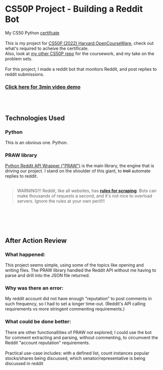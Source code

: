 # CS50P Project - Building a Reddit Bot

My CS50 Python [certifcate ](https://cs50.harvard.edu/certificates/d8d2d726-c0a4-4606-a939-44beed8d0eec)
<br><br>
This is my project for  [CS50P (2022) Harvard OpenCourseWare](https://cs50.harvard.edu/python/2022/), check out what's required to acheive the certificate. <br> 
Also, look at [my other CS50P repo](https://github.com/tylersay/CS50P) for the coursework, and my take on the problem sets.
<br><br>
For this project, I made a reddit bot that monitors Reddit, and post replies to reddit submissions.
### [Click here for 3min video demo](https://youtu.be/TMAgoZ9I5Ts)
<br><br>
## Technologies Used
### Python
This is an obvious one. Python.
### PRAW library
[Python Reddit API Wrapper ("PRAW")](https://praw.readthedocs.io/en/stable/index.html) is the main library, the engine that is driving our project. I stand on the shoulder of this giant, to ~~troll~~ automate replies to reddit.
<br><br>
> WARNING!!!
>Reddit, like all websites, has [**rules for scraping**](https://github.com/reddit-archive/reddit/wiki/API).
>Bots can make thousands of requests a second, and it's not nice to overload servers. Ignore the rules at your own peril!!!
<br>


<br><br>
## After Action Review
### What happened:
This project seems simple, using some of the topics like opening and writing files. The PRAW library handled the Reddit API without me having to parse and drill into the JSON file returned.
### Why was there an error:
My reddit account did not have enough "reputation" to post comments in such frequency, so I had to set a longer time-out. (Reddit's API calling requirements vs more stringent commenting requirements.)
### What could be done better:
There are other functionallities of PRAW not explored; I could use the bot for comment extracting and parsing, without commenting, to circumvent the Reddit "account reputation" requirements. 
<br><br>
Practical use-case includes: with a defined list, count instances popular stocks/shares being discussed, which senator/representative is being discussed in reddit
